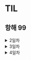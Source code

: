 # TIL

<h2> 항해 99 </h2>
<details>
    <summary> 2일차</summary>
- 오류
	- client = MongoClient('mongodb://3.34.44.93', 27017, username="anwjsrlrhwkd", password="spa0000")
    - 여기에 넣어야 할 IP값을 모르겠다, DB IP인거 같은데
	- client = MongoClient('내AWS아이피', 27017, username="아이디", password="비밀번호")
	- 원래는 인증오류가 뜨는데 AWS  IP로 바꾸면 타임아웃 오류가 뜬다

	-> AWS에서 27017 포트 인바운드 규칙을 추가했다
	-> AWS에 mongodb를 실행시켜주지 않아서 생긴 문제
	-> 1주차 강의를 건너뛰어서 생긴 문제……
	- 또 다른 문제로 이어진다(robo3t)

	-> 팀원과 공유해서 이야기 해본 결과 기존의 사용하던 방법으로 DB를 연결해서 해결했다
		- Linux에 설치한 mongodb를 쓰지 않고 클라우드에 연결해서 사용

	-  강의자료가 혼동을 주는 점이 조금 아쉽다

- TIL 정리
	- https://github.com/southoftheriver/TIL/blob/master/Lecture/%EC%9B%B9%EA%B0%9C%EB%B0%9C%ED%94%8C%EB%9F%AC%EC%8A%A4_spa/project01/%EC%9A%94%EC%95%BD.md
	- https://github.com/southoftheriver/TIL/blob/master/Lecture/%EC%9B%B9%EA%B0%9C%EB%B0%9C%ED%94%8C%EB%9F%AC%EC%8A%A4_spa/project02/%EC%9A%94%EC%95%BD.md
	- https://github.com/southoftheriver/TIL/blob/master/Lecture/%EC%9B%B9%EA%B0%9C%EB%B0%9C%ED%94%8C%EB%9F%AC%EC%8A%A4_spa/project04/%EC%9A%94%EC%95%BD.md


</details>
<details>
    <summary> 3일차</summary>
- 구현할 시간이 부족해서 TIL정리할 시간도 없이 정신없이 프로젝트를 만들고 있다... 

- 참고한 자료
    - 라디오버튼 : https://living-only-today.tistory.com/107
    - html 태그 삭제 : https://www.fun25.co.kr/blog/python-remove-html-tag/?page=8
    - jinja2 주석 : https://webisfree.com/2018-11-01/python-jinja-template%EC%97%90%EC%84%9C-%EC%A3%BC%EC%84%9D-%EC%82%AC%EC%9A%A9%ED%95%98%EB%8A%94-%EB%B0%A9%EB%B2%95
    - mongodb 인증오류 : https://codingapple.com/forums/topic/%EB%AA%BD%EA%B3%A0db-%EC%A0%91%EC%86%8D%EC%9D%B4-%EC%9E%90%EA%BE%B8-%EC%8B%A4%ED%8C%A8%ED%95%A9%EB%8B%88%EB%8B%A4/

</details>
<details>
    <summary> 4일차</summary>

- 오늘은 각자 구현한 코드를 merge해서 완성된 프로젝트로 배포해야 한다

- 웹 미니 프로젝트 느낀점
    - 클라이언트와 서버의 통신이 생각보다 간단하지 않다
    - 클라이언트에서 보내준 자료들이 로직에 큰 영향을 미치게 된다, 이로 인해 캡슐화가 깨질 가능성이 있을 꺼 같다
        - 데이터의 흐름에 대해서 파악하고 그에 따른 구현이 필요하다
        - 로직을 프론트에서 구현할지 백엔드에서 구현할지 에대한 기준은?
        - URI 설계가 중요하다, 일종의 인터페이스 역할을 하는 것 같다

- 참고자료
    - http://daplus.net/mongodb-mongo-%EC%BD%98%EC%86%94%EC%97%90%EC%84%9C-objectid%EB%A1%9C-%EA%B0%9D%EC%B2%B4%EB%A5%BC-%EC%96%B4%EB%96%BB%EA%B2%8C-%EA%B2%80%EC%83%89%ED%95%A9%EB%8B%88%EA%B9%8C/
    - https://ssamko.tistory.com/38
    - https://velog.io/@leyuri/TIL-input-%EC%97%90%EC%84%9C-%EC%9E%85%EB%A0%A5-%EA%B8%80%EC%9E%90%EC%88%98-%EC%A0%9C%ED%95%9C%ED%95%98%EB%8A%94-2%EA%B0%80%EC%A7%80-%EB%B0%A9%EB%B2%95


- 매니저님 QnA
    - 데이터베이스에서 정렬하는게 제일 빠르다
    - 프론트에 구현할지 백 엔드에 구현할지의 기준은 성능

</details>
